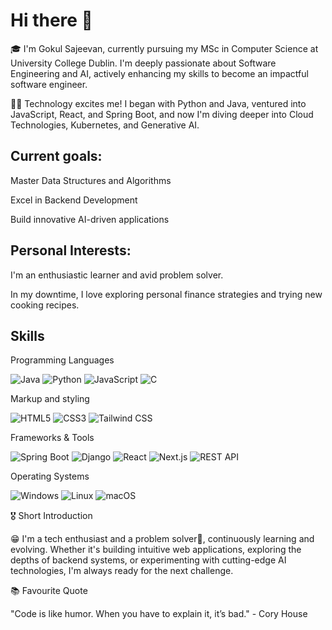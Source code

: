 # Hi there 👋

🎓 I'm Gokul Sajeevan, currently pursuing my MSc in Computer Science at University College Dublin. I'm deeply passionate about Software Engineering and AI, actively enhancing my skills to become an impactful software engineer.

🧑‍💻 Technology excites me! I began with Python and Java, ventured into JavaScript, React, and Spring Boot, and now I'm diving deeper into Cloud Technologies, Kubernetes, and Generative AI.

## Current goals:

Master Data Structures and Algorithms

Excel in Backend Development

Build innovative AI-driven applications

## Personal Interests:

I'm an enthusiastic learner and avid problem solver.

In my downtime, I love exploring personal finance strategies and trying new cooking recipes.

## Skills

Programming Languages

![Java](https://img.shields.io/badge/Java-007396?style=for-the-badge&logo=java&logoColor=white)
![Python](https://img.shields.io/badge/Python-3776AB?style=for-the-badge&logo=python&logoColor=white)
![JavaScript](https://img.shields.io/badge/JavaScript-F7DF1E?style=for-the-badge&logo=javascript&logoColor=black)
![C](https://img.shields.io/badge/C-00599C?style=for-the-badge&logo=c&logoColor=white)

Markup and styling

![HTML5](https://img.shields.io/badge/HTML5-E34F26?style=for-the-badge&logo=html5&logoColor=white)
![CSS3](https://img.shields.io/badge/CSS3-1572B6?style=for-the-badge&logo=css3&logoColor=white)
![Tailwind CSS](https://img.shields.io/badge/Tailwind_CSS-06B6D4?style=for-the-badge&logo=tailwind-css&logoColor=white)


Frameworks & Tools

![Spring Boot](https://img.shields.io/badge/Spring_Boot-6DB33F?style=for-the-badge&logo=spring-boot&logoColor=white)
![Django](https://img.shields.io/badge/Django-092E20?style=for-the-badge&logo=django&logoColor=white)
![React](https://img.shields.io/badge/React-20232A?style=for-the-badge&logo=react&logoColor=61DAFB)
![Next.js](https://img.shields.io/badge/Next.js-000000?style=for-the-badge&logo=nextdotjs&logoColor=white)
![REST API](https://img.shields.io/badge/REST_API-000000?style=for-the-badge&logo=flask&logoColor=white)


Operating Systems

![Windows](https://img.shields.io/badge/Windows-0078D6?style=for-the-badge&logo=windows&logoColor=white)
![Linux](https://img.shields.io/badge/Linux-FCC624?style=for-the-badge&logo=linux&logoColor=black)
![macOS](https://img.shields.io/badge/macOS-000000?style=for-the-badge&logo=apple&logoColor=white)





🎖️ Short Introduction

😁 I'm a tech enthusiast and a problem solver🚀, continuously learning and evolving. Whether it's building intuitive web applications, exploring the depths of backend systems, or experimenting with cutting-edge AI technologies, I'm always ready for the next challenge.

📚 Favourite Quote

"Code is like humor. When you have to explain it, it’s bad." - Cory House

<!--
**Gokulsajeev15/Gokulsajeev15** is a ✨ _special_ ✨ repository because its `README.md` (this file) appears on your GitHub profile.

Here are some ideas to get you started:

- 🔭 I’m currently working on ...
- 🌱 I’m currently learning ...
- 👯 I’m looking to collaborate on ...
- 🤔 I’m looking for help with ...
- 💬 Ask me about ...
- 📫 How to reach me: ...
- 😄 Pronouns: ...
- ⚡ Fun fact: ...
-->
